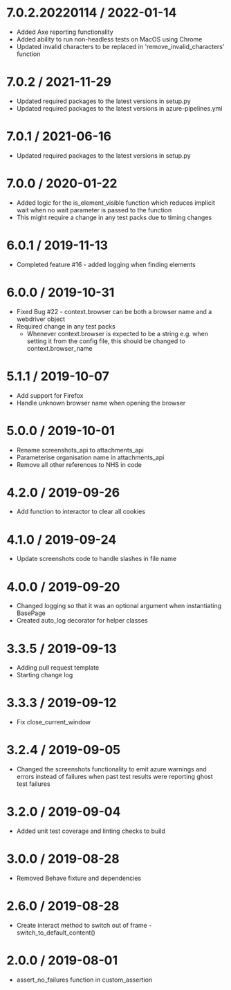 7.0.2.20220114 / 2022-01-14
===================
- Added Axe reporting functionality
- Added ability to run non-headless tests on MacOS using Chrome 
- Updated invalid characters to be replaced in 'remove_invalid_characters' function 

7.0.2 / 2021-11-29
===================
- Updated required packages to the latest versions in setup.py
- Updated required packages to the latest versions in azure-pipelines.yml

7.0.1 / 2021-06-16
===================
- Updated required packages to the latest versions in setup.py

7.0.0 / 2020-01-22
===================
- Added logic for the is_element_visible function which reduces implicit wait when no wait parameter is passed to the function
- This might require a change in any test packs due to timing changes

6.0.1 / 2019-11-13
===================
- Completed feature #16 - added logging when finding elements

6.0.0 / 2019-10-31
===================
- Fixed Bug #22 - context.browser can be both a browser name and a webdriver object
- Required change in any test packs
    - Whenever context.browser is expected to be a string e.g. when setting it from the config file, this should be
    changed to context.browser_name

5.1.1 / 2019-10-07
===================
- Add support for Firefox
- Handle unknown browser name when opening the browser

5.0.0 / 2019-10-01
===================
- Rename screenshots_api to attachments_api
- Parameterise organisation name in attachments_api
- Remove all other references to NHS in code

4.2.0 / 2019-09-26
===================
- Add function to interactor to clear all cookies

4.1.0 / 2019-09-24
===================
- Update screenshots code to handle slashes in file name

4.0.0 / 2019-09-20
===================
- Changed logging so that it was an optional argument when instantiating BasePage
- Created auto_log decorator for helper classes

3.3.5 / 2019-09-13
===================
- Adding pull request template
- Starting change log

3.3.3 / 2019-09-12
===================
- Fix close_current_window

3.2.4 / 2019-09-05
===================
- Changed the screenshots functionality to emit azure warnings and errors instead of failures when past test results 
were reporting ghost test failures

3.2.0 / 2019-09-04
===================
- Added unit test coverage and linting checks to build

3.0.0 / 2019-08-28
===================
- Removed Behave fixture and dependencies

2.6.0 / 2019-08-28
===================
- Create interact method to switch out of frame - switch_to_default_content()

2.0.0 / 2019-08-01
===================
- assert_no_failures function in custom_assertion
